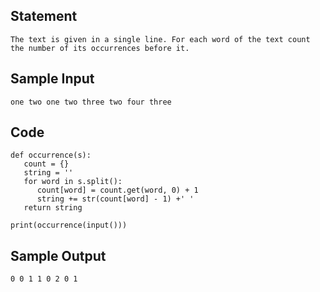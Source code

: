 ## Statement
```
The text is given in a single line. For each word of the text count the number of its occurrences before it.
```
## Sample Input
```
one two one two three two four three
```
## Code
```
def occurrence(s):
   count = {}
   string = ''
   for word in s.split():
      count[word] = count.get(word, 0) + 1
      string += str(count[word] - 1) +' '
   return string

print(occurrence(input()))
```
## Sample Output
```
0 0 1 1 0 2 0 1
```
